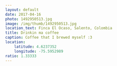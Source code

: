 ```yaml
---
layout: default
date: 2017-04-16
photo: 1492950513.jpg
image: /img/thumb/1492950513.jpg
location_text: Finca El Ocaso, Salento, Colombia
title: Drinkin ma coffee
caption: Coffee that I brewed myself :3
location:
    latitude: 4.6237352
    longitude: -75.5952989
ratio: 1.33333
---
```

